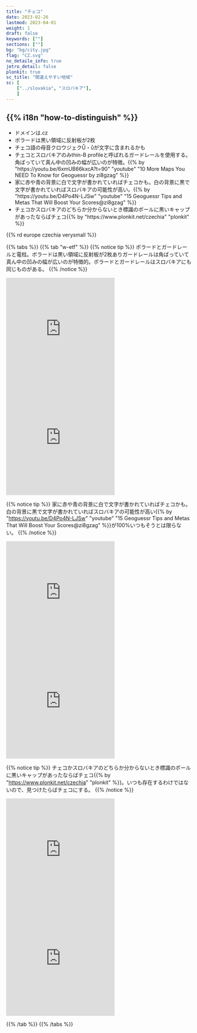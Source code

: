 ```yaml
---
title: "チェコ"
date: 2023-02-26
lastmod: 2023-04-01
weight: 1
draft: false
keywords: [""]
sections: [""]
bg: "bg/city.jpg"
flag: "CZ.svg"
no_detaile_info: true
jetro_detail: false
plonkit: true
sc_title: "間違えやすい地域"
sc: [
    ["../slovakia", "スロバキア"],
    ]
---
```


<div class="main-desciption country-description">
    <h2 class="section-title">{{% i18n "how-to-distinguish" %}}</h2>
    <ul class="rule-list">
        <li>ドメインは<span class="quiz">.cz</span></li>
        <li>ボラードは<span class="quiz">黒い領域に反射板が2枚</span></li>
        <li>チェコ語の母音クロウジェク<span class="quiz">Ů・ů</span>が文字に含まれるかも</li>
        <li>チェコとスロバキアのみthin-B profileと呼ばれるガードレールを使用する。<span class="quiz">角ばっていて真ん中の凹みの幅が広い</span>のが特徴。{{% by "https://youtu.be/6xmUB66kxcA?t=90" "youtube" "10 More Maps You NEED To Know for Geoguessr by zi8gzag" %}}</li>
        <li>家に<span class="quiz">赤や青</span>の背景に<span class="quiz">白</span>で文字が書かれていればチェコかも。<span class="quiz">白</span>の背景に<span class="quiz">黒</span>で文字が書かれていればスロバキアの可能性が高い。{{% by "https://youtu.be/D4Po4N-LJSw" "youtube" "15 Geoguessr Tips and Metas That Will Boost Your Scores@zi8gzag" %}}</li>
        <li>チェコかスロバキアのどちらか分からないとき<span class="quiz">標識のポールに黒いキャップ</span>があったならばチェコ{{% by "https://www.plonkit.net/czechia" "plonkit" %}}</li>
    </ul>
    {{% rd europe czechia verysmall %}}
</div>

{{% tabs  %}}
{{% tab "w-etf" %}}
{{% notice tip %}}
ボラードとガードレールと電柱。ボラードは<span class="quiz">黒い領域に反射板が2枚</span>ありガードレールは<span class="quiz">角ばっていて真ん中の凹みの幅が広い</span>のが特徴的。ボラードとガードレールはスロバキアにも同じものがある。
{{% /notice %}}
<div class="googlemap-if">
<iframe src="https://www.google.com/maps/embed?pb=!4v1682936914809!6m8!1m7!1smVbj2pA5JV1ghMU170T-MA!2m2!1d49.18506314402373!2d16.75742697472375!3f13.65489772609046!4f-16.051398238411295!5f2.6800695378815926" width="295" height="295" style="border:0;" allowfullscreen="" loading="lazy" referrerpolicy="no-referrer-when-downgrade"></iframe>
<iframe src="https://www.google.com/maps/embed?pb=!4v1686404835713!6m8!1m7!1s9k-yEUpcSKPpDjlDt5sBYg!2m2!1d50.21223825702709!2d12.91789875724614!3f326.1518798228631!4f-25.31182555592214!5f2.9332278547999198" width="295" height="295" style="border:0;" allowfullscreen="" loading="lazy" referrerpolicy="no-referrer-when-downgrade"></iframe>
</div>

{{% notice tip %}}
家に<span class="quiz">赤や青</span>の背景に<span class="quiz">白</span>で文字が書かれていればチェコかも。<span class="quiz">白</span>の背景に<span class="quiz">黒</span>で文字が書かれていればスロバキアの可能性が高い{{% by "https://youtu.be/D4Po4N-LJSw" "youtube" "15 Geoguessr Tips and Metas That Will Boost Your Scores@zi8gzag" %}}が100%いつもそうとは限らない。
{{% /notice %}}
<div class="googlemap-if">
<iframe src="https://www.google.com/maps/embed?pb=!4v1681946473677!6m8!1m7!1slXLE8i4WNVdBo9Zjwf9RTw!2m2!1d50.07301695432118!2d14.43958934522536!3f342.61217010079974!4f-1.1447244747842404!5f3.325193203789971" width="295" height="295" style="border:0;" allowfullscreen="" loading="lazy" referrerpolicy="no-referrer-when-downgrade"></iframe>
<iframe src="https://www.google.com/maps/embed?pb=!4v1683087636537!6m8!1m7!1sWTxf4o5bBQPCzyVBCFuyLg!2m2!1d49.74095887592078!2d13.39276455890356!3f53.125790524204945!4f5.342234466501495!5f3.325193203789971" width="295" height="295" style="border:0;" allowfullscreen="" loading="lazy" referrerpolicy="no-referrer-when-downgrade"></iframe>
</div>

{{% notice tip %}}
チェコかスロバキアのどちらか分からないとき標識のポールに黒いキャップがあったならばチェコ{{% by "https://www.plonkit.net/czechia" "plonkit" %}}。いつも存在するわけではないので、見つけたらばチェコにする。
{{% /notice %}}

<div class="googlemap-if">
<iframe src="https://www.google.com/maps/embed?pb=!4v1683137931681!6m8!1m7!1skzDq82J5ZFluGUeA18lDZQ!2m2!1d50.10012425635637!2d14.46707137379079!3f83.13226366321095!4f13.907056935869889!5f3.325193203789971" width="295" height="295" style="border:0;" allowfullscreen="" loading="lazy" referrerpolicy="no-referrer-when-downgrade"></iframe>
<iframe src="https://www.google.com/maps/embed?pb=!4v1683137810610!6m8!1m7!1sf_HTmx1eNXak41Ns48K5EA!2m2!1d49.83283880873212!2d18.28161402132868!3f179.98836807707247!4f-0.09167264981728351!5f3.325193203789971" width="295" height="295" style="border:0;" allowfullscreen="" loading="lazy" referrerpolicy="no-referrer-when-downgrade"></iframe>
</div>


{{% /tab %}}
{{% /tabs %}}
